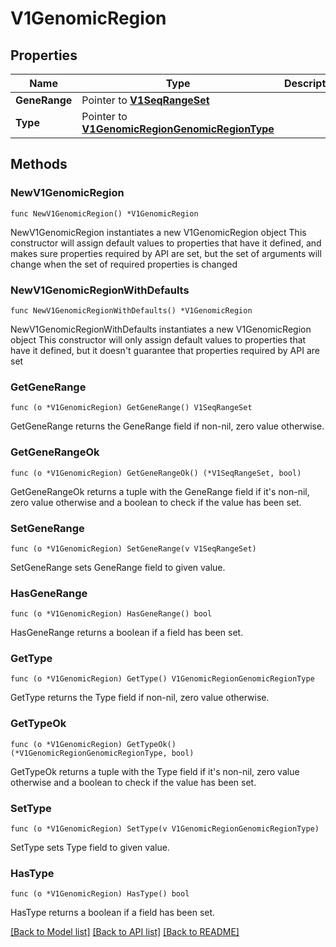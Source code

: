 # V1GenomicRegion

## Properties

Name | Type | Description | Notes
------------ | ------------- | ------------- | -------------
**GeneRange** | Pointer to [**V1SeqRangeSet**](V1SeqRangeSet.md) |  | [optional] 
**Type** | Pointer to [**V1GenomicRegionGenomicRegionType**](V1GenomicRegionGenomicRegionType.md) |  | [optional] [default to V1GENOMICREGIONGENOMICREGIONTYPE_UNKNOWN]

## Methods

### NewV1GenomicRegion

`func NewV1GenomicRegion() *V1GenomicRegion`

NewV1GenomicRegion instantiates a new V1GenomicRegion object
This constructor will assign default values to properties that have it defined,
and makes sure properties required by API are set, but the set of arguments
will change when the set of required properties is changed

### NewV1GenomicRegionWithDefaults

`func NewV1GenomicRegionWithDefaults() *V1GenomicRegion`

NewV1GenomicRegionWithDefaults instantiates a new V1GenomicRegion object
This constructor will only assign default values to properties that have it defined,
but it doesn't guarantee that properties required by API are set

### GetGeneRange

`func (o *V1GenomicRegion) GetGeneRange() V1SeqRangeSet`

GetGeneRange returns the GeneRange field if non-nil, zero value otherwise.

### GetGeneRangeOk

`func (o *V1GenomicRegion) GetGeneRangeOk() (*V1SeqRangeSet, bool)`

GetGeneRangeOk returns a tuple with the GeneRange field if it's non-nil, zero value otherwise
and a boolean to check if the value has been set.

### SetGeneRange

`func (o *V1GenomicRegion) SetGeneRange(v V1SeqRangeSet)`

SetGeneRange sets GeneRange field to given value.

### HasGeneRange

`func (o *V1GenomicRegion) HasGeneRange() bool`

HasGeneRange returns a boolean if a field has been set.

### GetType

`func (o *V1GenomicRegion) GetType() V1GenomicRegionGenomicRegionType`

GetType returns the Type field if non-nil, zero value otherwise.

### GetTypeOk

`func (o *V1GenomicRegion) GetTypeOk() (*V1GenomicRegionGenomicRegionType, bool)`

GetTypeOk returns a tuple with the Type field if it's non-nil, zero value otherwise
and a boolean to check if the value has been set.

### SetType

`func (o *V1GenomicRegion) SetType(v V1GenomicRegionGenomicRegionType)`

SetType sets Type field to given value.

### HasType

`func (o *V1GenomicRegion) HasType() bool`

HasType returns a boolean if a field has been set.


[[Back to Model list]](../README.md#documentation-for-models) [[Back to API list]](../README.md#documentation-for-api-endpoints) [[Back to README]](../README.md)


